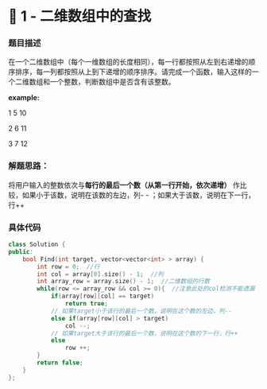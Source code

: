 # 🍲 1 - 二维数组中的查找

### 题目描述



在一个二维数组中（每个一维数组的长度相同），每一行都按照从左到右递增的顺序排序，每一列都按照从上到下递增的顺序排序。请完成一个函数，输入这样的一个二维数组和一个整数，判断数组中是否含有该整数。



**example:**

1  5  10

2  6  11

3  7  12



### 解题思路：



将用户输入的整数依次与**每行的最后一个数（从第一行开始，依次递增）** 作比较，如果小于该数，说明在该数的左边，列- - ；如果大于该数，说明在下一行，行++



### 具体代码



```cpp
class Solution {
public:
    bool Find(int target, vector<vector<int> > array) {
        int row = 0;  //行
        int col = array[0].size() - 1;  //列
        int array_row = array.size() - 1;  //二维数组的行数
        while(row <= array_row && col >= 0){  //注意此处的col检测不能遗漏
            if(array[row][col] == target)
                return true;
            // 如果target小于该行的最后一个数，说明在这个数的左边，列--
            else if(array[row][col] > target)
                col --;
            // 如果target大于该行的最后一个数，说明在这个数的下一行，行++
            else
                row ++;
        }
        return false;
    }
};
```
